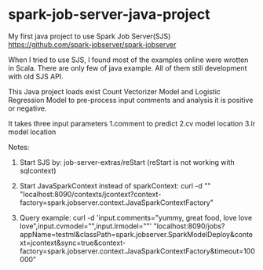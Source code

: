 # spark-job-server-java-project
My first java project to use Spark Job Server(SJS)
https://github.com/spark-jobserver/spark-jobserver

When I tried to use SJS, I found most of the examples online were wrotten in Scala. 
There are only few of java example. All of them still development with old SJS API. 

This Java project loads exist Count Vectorizer Model and Logistic Regression Model to pre-process input comments and 
analysis it is positive or negative.

It takes three input parameters
1.comment to predict
2.cv model location
3.lr model location

Notes:
1. Start SJS by:
   job-server-extras/reStart  (reStart is not working with sqlcontext)
   
2. Start JavaSparkContext instead of sparkContext:
curl -d "" "localhost:8090/contexts/jcontext?context-factory=spark.jobserver.context.JavaSparkContextFactory"

3. Query example:
curl -d 'input.comments="yummy, great food, love love love",input.cvmodel="<cv location>",input.lrmodel="<lr location>"' "localhost:8090/jobs?appName=testml&classPath=spark.jobserver.SparkModelDeploy&context=jcontext&sync=true&context-factory=spark.jobserver.context.JavaSparkContextFactory&timeout=100000"
